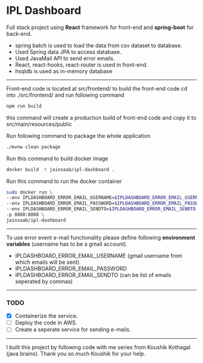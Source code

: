 # IPL Dashboard
Full stack project using **React** framework for front-end and **spring-boot** for back-end.
- spring batch is used to load the data from csv dataset to database.
- Used Spring data JPA to access database.
- Used JavaMail API to send error emails.
- React, react-hooks, react-router is used in front-end.
- hsqldb is used as in-memory database

---

Front-end code is located at src/frontend/
to build the front-end code cd into ./src/frontend/ and run following command
```bash
npm run build
```
this command will create a production build of front-end code and copy it to src/main/resources/public

Run following command to package the whole application
```bash
./mvnw clean package
```

Run this command to build docker image
```bash
docker build -t jainsaab/ipl-dashboard .
```

Run this command to run the docker container
```bash
sudo docker run \
--env IPLDASHBOARD_ERROR_EMAIL_USERNAME=$IPLDASHBOARD_ERROR_EMAIL_USERNAME \
--env IPLDASHBOARD_ERROR_EMAIL_PASSWORD=$IPLDASHBOARD_ERROR_EMAIL_PASSWORD \
--env IPLDASHBOARD_ERROR_EMAIL_SENDTO=$IPLDASHBOARD_ERROR_EMAIL_SENDTO \
-p 8080:8080 \
jainsaab/ipl-dashboard
```
---

To use error event e-mail functionality please define following **environment variables** (username has to be a gmail account).
  - IPLDASHBOARD_ERROR_EMAIL_USERNAME (gmail username from which emails will be sent)
  - IPLDASHBOARD_ERROR_EMAIL_PASSWORD
  - IPLDASHBOARD_ERROR_EMAIL_SENDTO (can be list of emails seperated by commas)

---

### TODO

- [x] Containerize the service.
- [ ] Deploy the code in AWS.
- [ ] Create a seperate service for sending e-mails.

---

I built this project by following code with me series from Koushik Kothagal (java brains).
Thank you so much Koushik for your help.